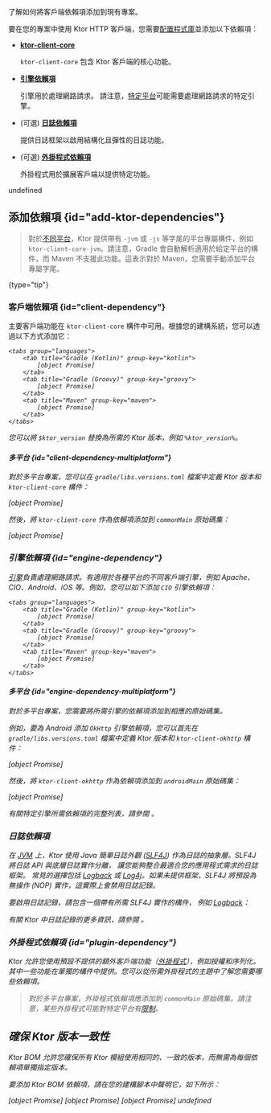 [//]: # (title: 添加客戶端依賴項)

<show-structure for="chapter" depth="2"/>

<link-summary>了解如何將客戶端依賴項添加到現有專案。</link-summary>

要在您的專案中使用 Ktor HTTP 客戶端，您需要[配置程式庫](#repositories)並添加以下依賴項：

-   **[ktor-client-core](#client-dependency)**

    `ktor-client-core` 包含 Ktor 客戶端的核心功能。
-   **[引擎依賴項](#engine-dependency)**

    引擎用於處理網路請求。
    請注意，[特定平台](client-supported-platforms.md)可能需要處理網路請求的特定引擎。
-   (可選) **[日誌依賴項](#logging-dependency)**

    提供日誌框架以啟用結構化且彈性的日誌功能。

-   (可選) **[外掛程式依賴項](#plugin-dependency)**

    外掛程式用於擴展客戶端以提供特定功能。

undefined

## 添加依賴項 {id="add-ktor-dependencies"}

> 對於[不同平台](client-supported-platforms.md)，Ktor 提供帶有 `-jvm` 或 `-js` 等字尾的平台專屬構件，例如 `ktor-client-core-jvm`。請注意，Gradle 會自動解析適用於給定平台的構件，而 Maven 不支援此功能。這表示對於 Maven，您需要手動添加平台專屬字尾。
>
{type="tip"}

### 客戶端依賴項 {id="client-dependency"}

主要客戶端功能在 `ktor-client-core` 構件中可用。根據您的建構系統，您可以透過以下方式添加它：

<var name="artifact_name" value="ktor-client-core"/>

    <tabs group="languages">
        <tab title="Gradle (Kotlin)" group-key="kotlin">
            [object Promise]
        </tab>
        <tab title="Gradle (Groovy)" group-key="groovy">
            [object Promise]
        </tab>
        <tab title="Maven" group-key="maven">
            [object Promise]
        </tab>
    </tabs>
    

您可以將 `$ktor_version` 替換為所需的 Ktor 版本，例如 `%ktor_version%`。

#### 多平台 {id="client-dependency-multiplatform"}

對於多平台專案，您可以在 `gradle/libs.versions.toml` 檔案中定義 Ktor 版本和 `ktor-client-core` 構件：

[object Promise]

然後，將 `ktor-client-core` 作為依賴項添加到 `commonMain` 原始碼集：

[object Promise]

### 引擎依賴項 {id="engine-dependency"}

[引擎](client-engines.md)負責處理網路請求。有適用於各種平台的不同客戶端引擎，例如 Apache、CIO、Android、iOS 等。例如，您可以如下添加 `CIO` 引擎依賴項：

<var name="artifact_name" value="ktor-client-cio"/>

    <tabs group="languages">
        <tab title="Gradle (Kotlin)" group-key="kotlin">
            [object Promise]
        </tab>
        <tab title="Gradle (Groovy)" group-key="groovy">
            [object Promise]
        </tab>
        <tab title="Maven" group-key="maven">
            [object Promise]
        </tab>
    </tabs>
    

#### 多平台 {id="engine-dependency-multiplatform"}

對於多平台專案，您需要將所需引擎的依賴項添加到相應的原始碼集。

例如，要為 Android 添加 `OkHttp` 引擎依賴項，您可以首先在 `gradle/libs.versions.toml` 檔案中定義 Ktor 版本和 `ktor-client-okhttp` 構件：

[object Promise]

然後，將 `ktor-client-okhttp` 作為依賴項添加到 `androidMain` 原始碼集：

[object Promise]

有關特定引擎所需依賴項的完整列表，請參閱 [](client-engines.md#dependencies)。

### 日誌依賴項

<snippet id="jvm-logging">
  <p>
在 <a href="#jvm">JVM</a> 上，Ktor 使用 Java 簡單日誌外觀
(<a href="http://www.slf4j.org/">SLF4J</a>) 作為日誌的抽象層。SLF4J 將日誌 API 與底層日誌實作分離，
讓您能夠整合最適合您的應用程式需求的日誌框架。
常見的選擇包括 <a href="https://logback.qos.ch/">Logback</a> 或 
<a href="https://logging.apache.org/log4j">Log4j</a>。如果未提供框架，SLF4J 將預設為無操作 (NOP) 實作，這實際上會禁用日誌記錄。
  </p>

  <p>
要啟用日誌記錄，請包含一個帶有所需 SLF4J 實作的構件，
例如 <a href="https://logback.qos.ch/">Logback</a>：
  </p>
  <var name="group_id" value="ch.qos.logback"/>
  <var name="artifact_name" value="logback-classic"/>
  <var name="version" value="logback_version"/>
  <include from="lib.topic" element-id="add_artifact"/>
</snippet>

有關 Ktor 中日誌記錄的更多資訊，請參閱 [](client-logging.md)。

### 外掛程式依賴項 {id="plugin-dependency"}

Ktor 允許您使用預設不提供的額外客戶端功能（[外掛程式](client-plugins.md)），例如授權和序列化。其中一些功能在單獨的構件中提供。您可以從所需外掛程式的主題中了解您需要哪些依賴項。

> 對於多平台專案，外掛程式依賴項應添加到 `commonMain` 原始碼集。請注意，某些外掛程式可能對特定平台有[限制](client-engines.md#limitations)。

## 確保 Ktor 版本一致性

<chapter title="使用 Ktor BOM 依賴項">

Ktor BOM 允許您確保所有 Ktor 模組使用相同的、一致的版本，而無需為每個依賴項單獨指定版本。

要添加 Ktor BOM 依賴項，請在您的建構腳本中聲明它，如下所示：

<tabs group="languages">
    <tab title="Gradle (Kotlin)" group-key="kotlin">
        [object Promise]
    </tab>
    <tab title="Gradle (Groovy)" group-key="groovy">
        [object Promise]
    </tab>
    <tab title="Maven" group-key="maven">
        [object Promise]
    </tab>
</tabs>
</chapter>

<var name="target_module" value="client"/>
undefined